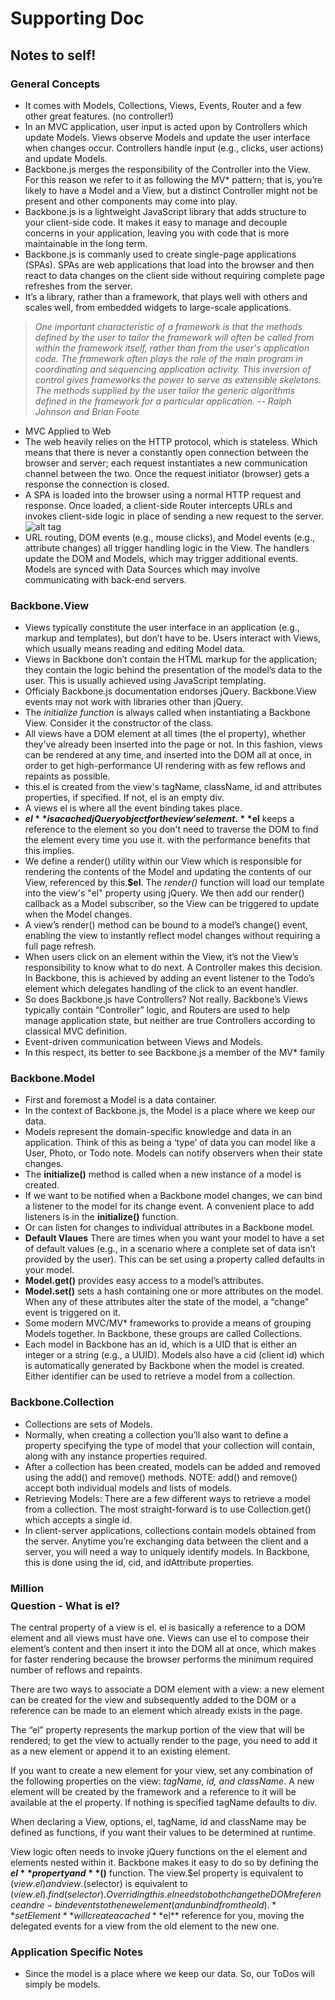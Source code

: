 # Supporting Doc

## Notes to self!

### General Concepts

* It comes with Models, Collections, Views, Events, Router and a few other great features. (no controller!)
* In an MVC application, user input is acted upon by Controllers which update Models. Views observe Models and update the user interface when changes occur. Controllers handle input (e.g., clicks, user actions) and update Models.
* Backbone.js merges the responsibility of the Controller into the View. For this reason we refer to it as following the MV* pattern; that is, you’re likely to have a Model and a View, but a distinct Controller might not be present and other components may come into play.
* Backbone.js is a lightweight JavaScript library that adds structure to your client-side code. It makes it easy to manage and decouple concerns in your application, leaving you with code that is more maintainable in the long term.
* Backbone.js is commanly used to create single-page applications (SPAs). SPAs are web applications that load into the browser and then react to data changes on the client side without requiring complete page refreshes from the server.
* It’s a library, rather than a framework, that plays well with others and scales well, from embedded widgets to large-scale applications.
> *One important characteristic of a framework is that the methods defined by the user to tailor the framework will often be called from within the framework itself, rather than from the user's application code. The framework often plays the role of the main program in coordinating and sequencing application activity. This inversion of control gives frameworks the power to serve as extensible skeletons. The methods supplied by the user tailor the generic algorithms defined in the framework for a particular application. -- Ralph Johnson and Brian Foote*
* MVC Applied to Web
 * The web heavily relies on the HTTP protocol, which is stateless. Which means that there is never a constantly open connection between the browser and server; each request instantiates a new communication channel between the two. Once the request initiator (browser) gets a response the connection is closed.
 * A SPA is loaded into the browser using a normal HTTP request and response. Once loaded, a client-side Router intercepts URLs and invokes client-side logic in place of sending a new request to the server. 
 ![alt tag](http://addyosmani.github.io/backbone-fundamentals/img/backbone_mvc.png)
 * URL routing, DOM events (e.g., mouse clicks), and Model events (e.g., attribute changes) all trigger handling logic in the View. The handlers update the DOM and Models, which may trigger additional events. Models are synced with Data Sources which may involve communicating with back-end servers.

### Backbone.View

* Views typically constitute the user interface in an application (e.g., markup and templates), but don’t have to be. Users interact with Views, which usually means reading and editing Model data.
* Views in Backbone don’t contain the HTML markup for the application; they contain the logic behind the presentation of the model’s data to the user. This is usually achieved using JavaScript templating.
* Officialy Backbone.js documentation endorses jQuery. Backbone.View events may not work with libraries other than jQuery. 
* The _initialize function_ is always called when instantiating a Backbone View. Consider it the constructor of the class.
* All views have a DOM element at all times (the el property), whether they've already been inserted into the page or not. In this fashion, views can be rendered at any time, and inserted into the DOM all at once, in order to get high-performance UI rendering with as few reflows and repaints as possible. 
* this.el is created from the view's tagName, className, id and attributes properties, if specified. If not, el is an empty div.
* A views el is where all the event binding takes place.
* **$el** is a cached jQuery object for the view's element. **$el** keeps a reference to the element so you don't need to traverse the DOM to find the element every time you use it. with the performance benefits that this implies.
* We define a render() utility within our View which is responsible for rendering the contents of the Model and updating the contents of our View, referenced by this.**$el**. The _render()_ function will load our template into the view's "el" property using jQuery. We then add our render() callback as a Model subscriber, so the View can be triggered to update when the Model changes.
 * A view’s render() method can be bound to a model’s change() event, enabling the view to instantly reflect model changes without requiring a full page refresh.
* When users click on an element within the View, it’s not the View’s responsibility to know what to do next. A Controller makes this decision. In Backbone, this is achieved by adding an event listener to the Todo’s element which delegates handling of the click to an event handler.
 * So does Backbone.js have Controllers? Not really. Backbone’s Views typically contain “Controller” logic, and Routers are used to help manage application state, but neither are true Controllers according to classical MVC definition.
 * Event-driven communication between Views and Models.
 * In this respect, its better to see Backbone.js a member of the MV* family



### Backbone.Model

* First and foremost a Model is a data container.
* In the context of Backbone.js, the Model is a place where we keep our data. 
* Models represent the domain-specific knowledge and data in an application. Think of this as being a ‘type’ of data you can model like a User, Photo, or Todo note. Models can notify observers when their state changes.
* The **initialize()** method is called when a new instance of a model is created.
 * If we want to be notified when a Backbone model changes, we can bind a listener to the model for its change event. A convenient place to add listeners is in the **initialize()** function.
 * Or can listen for changes to individual attributes in a Backbone model.
* **Default Vlaues** There are times when you want your model to have a set of default values (e.g., in a scenario where a complete set of data isn’t provided by the user). This can be set using a property called defaults in your model.
* **Model.get()**  provides easy access to a model’s attributes.
* **Model.set()** sets a hash containing one or more attributes on the model. When any of these attributes alter the state of the model, a “change” event is triggered on it.
* Some modern MVC/MV* frameworks to provide a means of grouping Models together. In Backbone, these groups are called Collections.
* Each model in Backbone has an id, which is a UID that is either an integer or a string (e.g., a UUID). Models also have a cid (client id) which is automatically generated by Backbone when the model is created. Either identifier can be used to retrieve a model from a collection.

### Backbone.Collection

* Collections are sets of Models.
* Normally, when creating a collection you’ll also want to define a property specifying the type of model that your collection will contain, along with any instance properties required.
* After a collection has been created, models can be added and removed using the add() and remove() methods. NOTE: add() and remove() accept both individual models and lists of models.
* Retrieving Models: There are a few different ways to retrieve a model from a collection. The most straight-forward is to use Collection.get() which accepts a single id.
* In client-server applications, collections contain models obtained from the server. Anytime you’re exchanging data between the client and a server, you will need a way to uniquely identify models. In Backbone, this is done using the id, cid, and idAttribute properties.

### Million $$$$ Question - **What is el?**

The central property of a view is el. el is basically a reference to a DOM element and all views must have one. Views can use el to compose their element’s content and then insert it into the DOM all at once, which makes for faster rendering because the browser performs the minimum required number of reflows and repaints.

There are two ways to associate a DOM element with a view: a new element can be created for the view and subsequently added to the DOM or a reference can be made to an element which already exists in the page.

The “el” property represents the markup portion of the view that will be rendered; to get the view to actually render to the page, you need to add it as a new element or append it to an existing element.

If you want to create a new element for your view, set any combination of the following properties on the view: *tagName, id, and className*. A new element will be created by the framework and a reference to it will be available at the el property. If nothing is specified tagName defaults to div.

When declaring a View, options, el, tagName, id and className may be defined as functions, if you want their values to be determined at runtime.

View logic often needs to invoke jQuery functions on the el element and elements nested within it. Backbone makes it easy to do so by defining the **$el** property and **$()** function. The view.$el property is equivalent to $(view.el) and view.$(selector) is equivalent to $(view.el).find(selector). Overriding this.el needs to both change the DOM reference and re-bind events to the new element (and unbind from the old).
**setElement** will create a cached **$el** reference for you, moving the delegated events for a view from the old element to the new one.


### Application Specific Notes

* Since the model is a place where we keep our data. So, our ToDos will simply be models. 
 